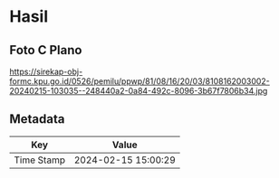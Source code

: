 # Hasil

## Foto C Plano

https://sirekap-obj-formc.kpu.go.id/0526/pemilu/ppwp/81/08/16/20/03/8108162003002-20240215-103035--248440a2-0a84-492c-8096-3b67f7806b34.jpg


## Metadata

| Key        | Value               |
| ---------- | ------------------- |
| Time Stamp | 2024-02-15 15:00:29 |



